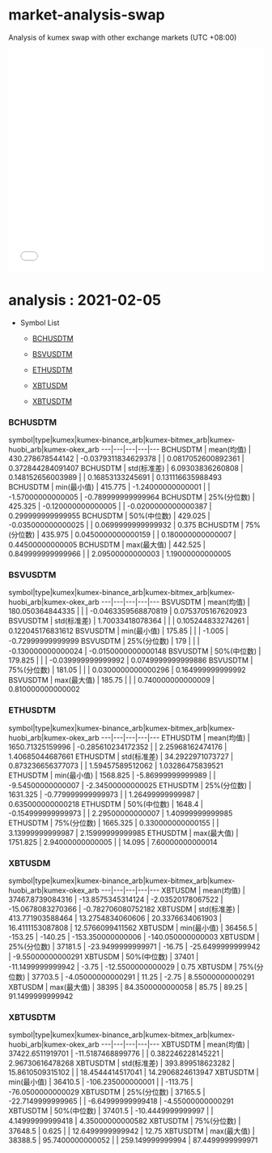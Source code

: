 # market-analysis-swap
Analysis of kumex swap with other exchange markets (UTC +08:00)

<iframe width="100%" height="440" src="./data.html" frameborder="no" border="0" scrolling="no"></iframe>

# analysis : 2021-02-05
* Symbol List

  * [BCHUSDTM](#bchusdtm)

  * [BSVUSDTM](#bsvusdtm)

  * [ETHUSDTM](#ethusdtm)

  * [XBTUSDM](#xbtusdm)

  * [XBTUSDTM](#xbtusdtm)


### BCHUSDTM

symbol|type|kumex|kumex-binance_arb|kumex-bitmex_arb|kumex-huobi_arb|kumex-okex_arb
---|---|---|---|---
BCHUSDTM | mean(均值) | 430.278678544142 | -0.0379311834629378 |  | 0.0817052600892361 | 0.372844284091407
BCHUSDTM | std(标准差) | 6.09303836260808 | 0.148152656003989 |  | 0.16853133245691 | 0.131116635988493
BCHUSDTM | min(最小值) | 415.775 | -1.24000000000001 |  | -1.57000000000005 | -0.789999999999964
BCHUSDTM | 25%(分位数) | 425.325 | -0.120000000000005 |  | -0.0200000000000387 | 0.299999999999955
BCHUSDTM | 50%(中位数) | 429.025 | -0.035000000000025 |  | 0.0699999999999932 | 0.375
BCHUSDTM | 75%(分位数) | 435.975 | 0.0450000000000159 |  | 0.180000000000007 | 0.44500000000005
BCHUSDTM | max(最大值) | 442.525 | 0.849999999999966 |  | 2.09500000000003 | 1.19000000000005


### BSVUSDTM

symbol|type|kumex|kumex-binance_arb|kumex-bitmex_arb|kumex-huobi_arb|kumex-okex_arb
---|---|---|---|---
BSVUSDTM | mean(均值) | 180.050364844335 |  |  | -0.0463359568870819 | 0.0753705167620923
BSVUSDTM | std(标准差) | 1.70033418078364 |  |  | 0.105244833274261 | 0.122045176831612
BSVUSDTM | min(最小值) | 175.85 |  |  | -1.005 | -0.72999999999999
BSVUSDTM | 25%(分位数) | 179 |  |  | -0.130000000000024 | -0.0150000000000148
BSVUSDTM | 50%(中位数) | 179.825 |  |  | -0.039999999999992 | 0.0749999999999886
BSVUSDTM | 75%(分位数) | 181.05 |  |  | 0.0300000000000296 | 0.164999999999992
BSVUSDTM | max(最大值) | 185.75 |  |  | 0.740000000000009 | 0.810000000000002


### ETHUSDTM

symbol|type|kumex|kumex-binance_arb|kumex-bitmex_arb|kumex-huobi_arb|kumex-okex_arb
---|---|---|---|---
ETHUSDTM | mean(均值) | 1650.71325159996 | -0.285610234172352 |  | 2.25968162474176 | 1.40685044687661
ETHUSDTM | std(标准差) | 34.2922971073727 | 0.873236656377073 |  | 1.59457589512062 | 1.03286475839521
ETHUSDTM | min(最小值) | 1568.825 | -5.86999999999989 |  | -9.54500000000007 | -2.34500000000025
ETHUSDTM | 25%(分位数) | 1631.325 | -0.779999999999973 |  | 1.26499999999987 | 0.635000000000218
ETHUSDTM | 50%(中位数) | 1648.4 | -0.154999999999973 |  | 2.29500000000007 | 1.40999999999985
ETHUSDTM | 75%(分位数) | 1665.325 | 0.330000000000155 |  | 3.13999999999987 | 2.15999999999985
ETHUSDTM | max(最大值) | 1751.825 | 2.94000000000005 |  | 14.095 | 7.60000000000014


### XBTUSDM

symbol|type|kumex|kumex-binance_arb|kumex-bitmex_arb|kumex-huobi_arb|kumex-okex_arb
---|---|---|---|---
XBTUSDM | mean(均值) | 37467.8739084316 | -13.8575345314124 | -2.03520178067522 | -15.0678083270366 | -0.782706080752182
XBTUSDM | std(标准差) | 413.771903588464 | 13.2754834060606 | 20.3376634061903 | 16.4111153087808 | 12.5766099411562
XBTUSDM | min(最小值) | 36456.5 | -153.25 | -140.25 | -153.350000000006 | -140.050000000003
XBTUSDM | 25%(分位数) | 37181.5 | -23.9499999999971 | -16.75 | -25.6499999999942 | -9.55000000000291
XBTUSDM | 50%(中位数) | 37401 | -11.1499999999942 | -3.75 | -12.5500000000029 | 0.75
XBTUSDM | 75%(分位数) | 37703.5 | -4.05000000000291 | 11.25 | -2.75 | 8.55000000000291
XBTUSDM | max(最大值) | 38395 | 84.3500000000058 | 85.75 | 89.25 | 91.1499999999942


### XBTUSDTM

symbol|type|kumex|kumex-binance_arb|kumex-bitmex_arb|kumex-huobi_arb|kumex-okex_arb
---|---|---|---|---
XBTUSDTM | mean(均值) | 37422.6511919701 | -11.5187468899776 |  | 0.382246228145221 | 2.96730616478268
XBTUSDTM | std(标准差) | 393.899518623282 | 15.8610509315102 |  | 18.4544414517041 | 14.2906824613947
XBTUSDTM | min(最小值) | 36410.5 | -106.235000000001 |  | -113.75 | -76.0500000000029
XBTUSDTM | 25%(分位数) | 37165.5 | -22.7149999999965 |  | -6.64999999999418 | -4.55000000000291
XBTUSDTM | 50%(中位数) | 37401.5 | -10.4449999999997 |  | 4.14999999999418 | 4.35000000000582
XBTUSDTM | 75%(分位数) | 37648.5 | 0.625 |  | 12.6499999999942 | 12.75
XBTUSDTM | max(最大值) | 38388.5 | 95.7400000000052 |  | 259.149999999994 | 87.4499999999971

